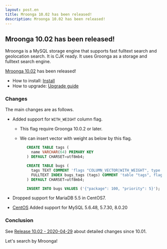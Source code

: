 ```yaml
---
layout: post.en
title: Mroonga 10.02 has been released!
description: Mroonga 10.02 has been released!
---
```


## Mroonga 10.02 has been released!

Mroonga is a MySQL storage engine that supports fast fulltext search
and geolocation search. It is CJK ready. It uses Groonga as a storage
and fulltext search engine.

[Mroonga 10.02](/docs/news.html#release-10-02) has been released!

* How to install: [Install](/docs/install.html)
* How to upgrade: [Upgrade guide](/docs/upgrade.html)

### Changes

The main changes are as follows.


  * Added support for ``WITH_WEIGHT`` column flag.

    * This flag require Groonga 10.0.2 or later.
    * We can insert vector with weight as below by this flag.

      ```sql
         CREATE TABLE tags (
           name VARCHAR(64) PRIMARY KEY
         ) DEFAULT CHARSET=utf8mb4;

         CREATE TABLE bugs (
           tags TEXT COMMENT 'flags "COLUMN_VECTOR|WITH_WEIGHT", type "tags"',
           FULLTEXT INDEX bugs_tags (tags) COMMENT 'table "tags", flags "WITH_WEIGHT"'
         ) DEFAULT CHARSET=utf8mb4;

         INSERT INTO bugs VALUES ('{"package": 100, "priority": 5}');
       ```

  * Dropped support for MariaDB 5.5 in CentOS7.

  * [CentOS](/docs/install/centos) Added support for MySQL 5.6.48, 5.7.30, 8.0.20

### Conclusion

See [Release 10.02 - 2020-04-29](/docs/news.html#release-10-02) about detailed changes since 10.01.

Let's search by Mroonga!
